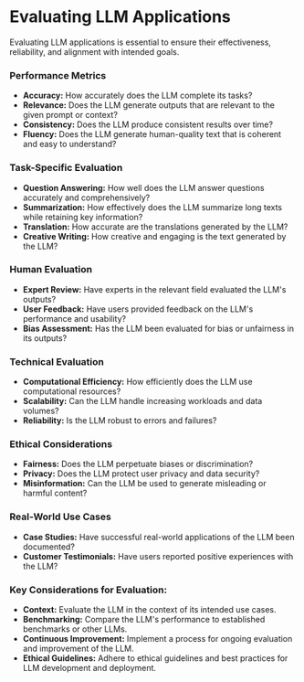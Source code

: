 # Evaluating LLM Applications
Evaluating LLM applications is essential to ensure their effectiveness, reliability, and alignment with intended goals.

### Performance Metrics
- **Accuracy:** How accurately does the LLM complete its tasks?
- **Relevance:** Does the LLM generate outputs that are relevant to the given prompt or context?
- **Consistency:** Does the LLM produce consistent results over time?
- **Fluency:** Does the LLM generate human-quality text that is coherent and easy to understand?

### Task-Specific Evaluation
- **Question Answering:** How well does the LLM answer questions accurately and comprehensively?
- **Summarization:** How effectively does the LLM summarize long texts while retaining key information?
- **Translation:** How accurate are the translations generated by the LLM?
- **Creative Writing:** How creative and engaging is the text generated by the LLM?

### Human Evaluation
- **Expert Review:** Have experts in the relevant field evaluated the LLM's outputs?
- **User Feedback:** Have users provided feedback on the LLM's performance and usability?
- **Bias Assessment:** Has the LLM been evaluated for bias or unfairness in its outputs?

### Technical Evaluation
- **Computational Efficiency:** How efficiently does the LLM use computational resources?
- **Scalability:** Can the LLM handle increasing workloads and data volumes?
- **Reliability:** Is the LLM robust to errors and failures?

### Ethical Considerations
- **Fairness:** Does the LLM perpetuate biases or discrimination?
- **Privacy:** Does the LLM protect user privacy and data security?
- **Misinformation:** Can the LLM be used to generate misleading or harmful content?

### Real-World Use Cases
- **Case Studies:** Have successful real-world applications of the LLM been documented?
- **Customer Testimonials:** Have users reported positive experiences with the LLM?

### Key Considerations for Evaluation:
- **Context:** Evaluate the LLM in the context of its intended use cases.
- **Benchmarking:** Compare the LLM's performance to established benchmarks or other LLMs.
- **Continuous Improvement:** Implement a process for ongoing evaluation and improvement of the LLM.
- **Ethical Guidelines:** Adhere to ethical guidelines and best practices for LLM development and deployment.
